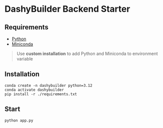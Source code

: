 # DashyBuilder Backend Starter

## Requirements

- [Python](https://www.python.org/downloads/)
- [Miniconda](https://docs.anaconda.com/miniconda/install/)

> Use **custom installation** to add Python and Miniconda to environment variable

## Installation

    conda create -n dashybuilder python=3.12
    conda activate dashybuilder
    pip install -r ./requirements.txt

## Start

    python app.py
